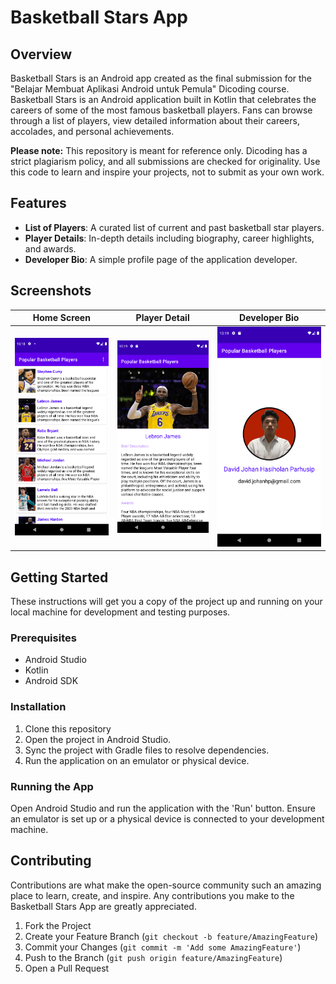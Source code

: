# Basketball Stars App

## Overview

Basketball Stars is an Android app created as the final submission for the "Belajar Membuat Aplikasi Android untuk Pemula" Dicoding course. Basketball Stars is an Android application built in Kotlin that celebrates the careers of some of the most famous basketball players. Fans can browse through a list of players, view detailed information about their careers, accolades, and personal achievements.

**Please note:** This repository is meant for reference only. Dicoding has a strict plagiarism policy, and all submissions are checked for originality. Use this code to learn and inspire your projects, not to submit as your own work.

## Features

- **List of Players**: A curated list of current and past basketball star players.
- **Player Details**: In-depth details including biography, career highlights, and awards.
- **Developer Bio**: A simple profile page of the application developer.

## Screenshots

| Home Screen | Player Detail | Developer Bio |
| --- | --- | --- |
| ![Home Screen](https://github.com/davidjohanhp/basketball-stars/blob/main/assets/Aplikasi%20Android%20untuk%20Pemula%20-%20home.png) | ![Player Details](https://github.com/davidjohanhp/basketball-stars/blob/main/assets/Aplikasi%20Android%20untuk%20Pemula%20-%20detail.png) | ![Developer Bio](https://github.com/davidjohanhp/basketball-stars/blob/main/assets/Aplikasi%20Android%20untuk%20Pemula%20-%20about.png) |

## Getting Started

These instructions will get you a copy of the project up and running on your local machine for development and testing purposes.

### Prerequisites

- Android Studio
- Kotlin
- Android SDK

### Installation

1. Clone this repository
2. Open the project in Android Studio.
3. Sync the project with Gradle files to resolve dependencies.
4. Run the application on an emulator or physical device.

### Running the App

Open Android Studio and run the application with the 'Run' button. Ensure an emulator is set up or a physical device is connected to your development machine.

## Contributing

Contributions are what make the open-source community such an amazing place to learn, create, and inspire. Any contributions you make to the Basketball Stars App are greatly appreciated.

1. Fork the Project
2. Create your Feature Branch (`git checkout -b feature/AmazingFeature`)
3. Commit your Changes (`git commit -m 'Add some AmazingFeature'`)
4. Push to the Branch (`git push origin feature/AmazingFeature`)
5. Open a Pull Request
